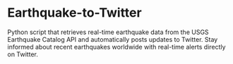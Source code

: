 # Earthquake-to-Twitter
Python script that retrieves real-time earthquake data from the USGS Earthquake Catalog API and automatically posts updates to Twitter. Stay informed about recent earthquakes worldwide with real-time alerts directly on Twitter.
